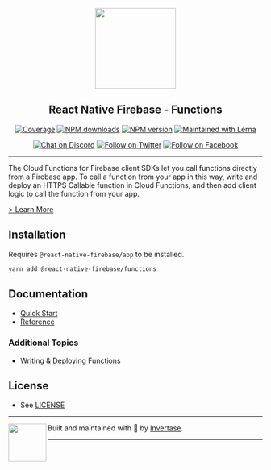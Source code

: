 <p align="center">
  <a href="https://rnfirebase.io">
    <img width="160px" src="https://i.imgur.com/JIyBtKW.png"><br/>
  </a>
  <h2 align="center">React Native Firebase - Functions</h2>
</p>

<p align="center">
  <a href="https://api.rnfirebase.io/coverage/functions/detail"><img src="https://api.rnfirebase.io/coverage/functions/badge?style=flat-square" alt="Coverage"></a>
  <a href="https://www.npmjs.com/package/@react-native-firebase/functions"><img src="https://img.shields.io/npm/dm/@react-native-firebase/functions.svg?style=flat-square" alt="NPM downloads"></a>
  <a href="https://www.npmjs.com/package/@react-native-firebase/functions"><img src="https://img.shields.io/npm/v/@react-native-firebase/functions.svg?style=flat-square" alt="NPM version"></a>
  <a href="https://lerna.js.org/"><img src="https://img.shields.io/badge/maintained%20with-lerna-cc00ff.svg?style=flat-square" alt="Maintained with Lerna"></a>
</p>

<p align="center">
  <a href="https://invertase.link/discord"><img src="https://img.shields.io/discord/295953187817521152.svg?style=flat-square&colorA=7289da&label=Chat%20on%20Discord" alt="Chat on Discord"></a>
  <a href="https://twitter.com/rnfirebase"><img src="https://img.shields.io/twitter/follow/rnfirebase.svg?style=flat-square&colorA=1da1f2&colorB=&label=Follow%20on%20Twitter" alt="Follow on Twitter"></a>
  <a href="https://www.facebook.com/groups/rnfirebase"><img src="https://img.shields.io/badge/Follow%20on%20Facebook-4172B8?logo=facebook&style=flat-square&logoColor=fff" alt="Follow on Facebook"></a>
</p>

---

The Cloud Functions for Firebase client SDKs let you call functions directly from a Firebase app.
To call a function from your app in this way, write and deploy an HTTPS Callable function in Cloud Functions,
and then add client logic to call the function from your app.

[> Learn More](https://firebase.google.com/products/functions/)

## Installation

Requires `@react-native-firebase/app` to be installed.

```bash
yarn add @react-native-firebase/functions
```

## Documentation

- [Quick Start](https://rnfirebase.io/functions/usage)
- [Reference](https://rnfirebase.io/reference/functions)

### Additional Topics

- [Writing & Deploying Functions](https://rnfirebase.io/functions/writing-deploying-functions)

## License

- See [LICENSE](/LICENSE)

---

<p>
  <img align="left" width="75px" src="https://static.invertase.io/assets/invertase-logo-small.png">
  <p align="left">
    Built and maintained with 💛 by <a href="https://invertase.io">Invertase</a>.
  </p>
</p>

---
